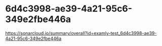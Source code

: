 # 6d4c3998-ae39-4a21-95c6-349e2fbe446a
https://sonarcloud.io/summary/overall?id=examly-test_6d4c3998-ae39-4a21-95c6-349e2fbe446a
